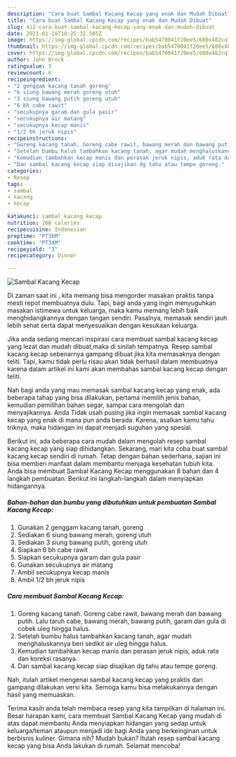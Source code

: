```yaml
---
description: "Cara buat Sambal Kacang Kecap yang enak dan Mudah Dibuat"
title: "Cara buat Sambal Kacang Kecap yang enak dan Mudah Dibuat"
slug: 412-cara-buat-sambal-kacang-kecap-yang-enak-dan-mudah-dibuat
date: 2021-01-10T18:25:31.505Z
image: https://img-global.cpcdn.com/recipes/bab5470041f20ee5/680x482cq70/sambal-kacang-kecap-foto-resep-utama.jpg
thumbnail: https://img-global.cpcdn.com/recipes/bab5470041f20ee5/680x482cq70/sambal-kacang-kecap-foto-resep-utama.jpg
cover: https://img-global.cpcdn.com/recipes/bab5470041f20ee5/680x482cq70/sambal-kacang-kecap-foto-resep-utama.jpg
author: John Brock
ratingvalue: 3
reviewcount: 6
recipeingredient:
- "2 genggam kacang tanah goreng"
- "6 siung bawang merah goreng utuh"
- "3 siung bawang putih goreng utuh"
- "6 bh cabe rawit"
- "secukupnya garam dan gula pasir"
- "secukupnya air matang"
- "secukupnya kecap manis"
- "1/2 bh jeruk nipis"
recipeinstructions:
- "Goreng kacang tanah. Goreng cabe rawit, bawang merah dan bawang putih. Lalu taruh cabe, bawang merah, bawang putih, garam dan gula di cobek uleg hingga halus."
- "Setelah bumbu halus tambahkan kacang tanah, agar mudah menghaluskannya beri sedikit air uleg hingga halus."
- "Kemudian tambahkan kecap manis dan perasan jeruk nipis, aduk rata dan koreksi rasanya."
- "Dan sambal kacang kecap siap disajikan dg tahu atau tempe goreng."
categories:
- Resep
tags:
- sambal
- kacang
- kecap

katakunci: sambal kacang kecap 
nutrition: 268 calories
recipecuisine: Indonesian
preptime: "PT36M"
cooktime: "PT34M"
recipeyield: "3"
recipecategory: Dinner

---
```



![Sambal Kacang Kecap](https://img-global.cpcdn.com/recipes/bab5470041f20ee5/680x482cq70/sambal-kacang-kecap-foto-resep-utama.jpg)

Di zaman  saat ini , kita memang bisa mengorder masakan praktis tanpa mesti repot membuatnya dulu. Tapi, bagi anda yang ingin menyuguhkan masakan istimewa untuk keluarga, maka kamu memang lebih baik menghidangkannya dengan tangan sendiri. Pasalnya, memasak sendiri jauh lebih sehat serta dapat menyesuaikan dengan kesukaan keluarga.

Jika anda sedang mencari inspirasi cara membuat sambal kacang kecap yang lezat dan mudah dibuat,maka di sinilah tempatnya. Resep sambal kacang kecap  sebenarnya gampang dibuat jika kita memasaknya dengan teliti. Tapi, kamu tidak perlu risau akan tidak berhasil dalam membuatnya 
karena dalam artikel ini kami akan membahas sambal kacang kecap dengan teliti.  



Nah bagi anda yang mau memasak sambal kacang kecap yang enak, ada beberapa tahap yang bisa dilakukan, pertama memilih jenis bahan, kemudian pemilihan bahan segar, sampai cara mengolah dan menyajikannya. Anda Tidak usah pusing jika ingin memasak sambal kacang kecap yang enak di mana pun anda berada. Karena, asalkan kamu  tahu triknya, maka hidangan ini dapat menjadi suguhan yang spesial.

Berikut ini, ada beberapa cara mudah dalam mengolah resep sambal kacang kecap yang siap dihidangkan. Sekarang, mari kita coba buat sambal kacang kecap sendiri di rumah. Tetap dengan bahan sederhana, sajian ini bisa memberi manfaat dalam membantu menjaga kesehatan tubuh kita. Anda bisa membuat Sambal Kacang Kecap menggunakan 8 bahan dan 4 langkah pembuatan. Berikut ini langkah-langkah dalam menyiapkan hidangannya.

<!--inarticleads1-->

##### Bahan-bahan dan bumbu yang dibutuhkan untuk pembuatan Sambal Kacang Kecap:

1. Gunakan 2 genggam kacang tanah, goreng
1. Sediakan 6 siung bawang merah, goreng utuh
1. Sediakan 3 siung bawang putih, goreng utuh
1. Siapkan 6 bh cabe rawit
1. Siapkan secukupnya garam dan gula pasir
1. Gunakan secukupnya air matang
1. Ambil secukupnya kecap manis
1. Ambil 1/2 bh jeruk nipis




<!--inarticleads2-->

##### Cara membuat Sambal Kacang Kecap:

1. Goreng kacang tanah. Goreng cabe rawit, bawang merah dan bawang putih. Lalu taruh cabe, bawang merah, bawang putih, garam dan gula di cobek uleg hingga halus.
1. Setelah bumbu halus tambahkan kacang tanah, agar mudah menghaluskannya beri sedikit air uleg hingga halus.
1. Kemudian tambahkan kecap manis dan perasan jeruk nipis, aduk rata dan koreksi rasanya.
1. Dan sambal kacang kecap siap disajikan dg tahu atau tempe goreng.




Nah, itulah artikel mengenai  sambal kacang kecap  yang praktis dan gampang dilakukan versi kita. Semoga kamu bisa melakukannya dengan hasil yang memuaskan. 

Terima kasih anda telah membaca resep yang kita tampilkan di halaman ini. Besar harapan kami, cara membuat  Sambal Kacang Kecap yang mudah di atas dapat membantu Anda menyiapkan hidangan yang sedap untuk keluarga/teman ataupun menjadi ide bagi Anda yang berkeinginan untuk berbisnis kuliner. Gimana nih? Mudah bukan? Itulah resep sambal kacang kecap yang bisa Anda lakukan di rumah. Selamat mencoba!

